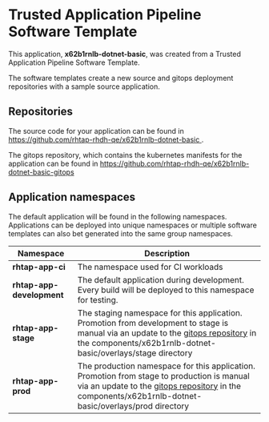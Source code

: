 # Trusted Application Pipeline Software Template

This application, **x62b1rnlb-dotnet-basic**, was created from a Trusted Application Pipeline Software Template.

The software templates create a new source and gitops deployment repositories with a sample source application. 

## Repositories

The source code for your application can be found in [https://github.com/rhtap-rhdh-qe/x62b1rnlb-dotnet-basic ](https://github.com/rhtap-rhdh-qe/x62b1rnlb-dotnet-basic ).
 
The gitops repository, which contains the kubernetes manifests for the application can be found in 
[https://github.com/rhtap-rhdh-qe/x62b1rnlb-dotnet-basic-gitops ](https://github.com/rhtap-rhdh-qe/x62b1rnlb-dotnet-basic-gitops ) 

## Application namespaces 

The default application will be found in the following namespaces. Applications can be deployed into unique namespaces or multiple software templates can also bet generated into the same group namespaces.  

|  Namespace   |  Description   |  
| -------- | -------- |
| **rhtap-app-ci** | The namespace used for CI workloads |
| **rhtap-app-development** | The default application during development. Every build will be deployed to this namespace for testing. |
| **rhtap-app-stage** | The staging namespace for this application. Promotion from development to stage is manual via an update to the [gitops repository](https://github.com/rhtap-rhdh-qe/x62b1rnlb-dotnet-basic-gitops ) in the components/x62b1rnlb-dotnet-basic/overlays/stage directory |
| **rhtap-app-prod** | The production namespace for this application. Promotion from stage to production is manual via an update to the [gitops repository](https://github.com/rhtap-rhdh-qe/x62b1rnlb-dotnet-basic-gitops ) in the components/x62b1rnlb-dotnet-basic/overlays/prod directory |
